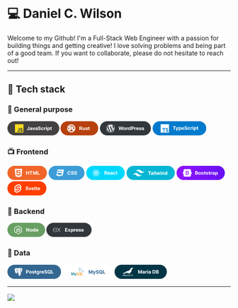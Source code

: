 # :computer: Daniel C. Wilson

Welcome to my Github! I'm a Full-Stack Web Engineer with a passion for building things and getting creative! I love solving problems and being part of a good team. If you want to collaborate, please do not hesitate to reach out!

<hr/>

## :microscope: Tech stack

### :wrench: General purpose
<div style="display: flex row wrap;">
  <img src="https://raw.githubusercontent.com/DanielCW7/DanielCW7/main/UI/JAVASCRIPT.png" alt="JAVASCRIPT" height="32" style="margin: '0px 4px'"/>
  <img src="https://raw.githubusercontent.com/DanielCW7/DanielCW7/main/UI/RUST.png" alt="RUST" height="32" style="margin: '0px 4px'"/>
  <img src="https://raw.githubusercontent.com/DanielCW7/DanielCW7/main/UI/WORDPRESS.png" alt="WORDPRESS" height="32" style="margin: '0px 4px'"/>
  <img src="https://raw.githubusercontent.com/DanielCW7/DanielCW7/main/UI/TS.png" alt="TYPESCRIPT" height="32" style="margin: '0px 4px'"/>

</div>

### :tv: Frontend
<div style="display: flex row wrap;">
  <img src="https://raw.githubusercontent.com/DanielCW7/DanielCW7/main/UI/HTML.png" alt="HTML" height="32" style="margin: '0px 4px'"/>
  <img src="https://raw.githubusercontent.com/DanielCW7/DanielCW7/main/UI/CSS.png" alt="CSS" height="32" style="margin: '0px 4px'"/>
  <img src="https://raw.githubusercontent.com/DanielCW7/DanielCW7/main/UI/REACT.png" alt="REACT" height="32" style="margin: '0px 4px'"/>
  <img src="https://raw.githubusercontent.com/DanielCW7/DanielCW7/main/UI/TAILWIND.png" alt="TAILWIND" height="32" style="margin: '0px 4px'"/>
  <img src="https://raw.githubusercontent.com/DanielCW7/DanielCW7/main/UI/BOOTSTRAP.png" alt="BOOTSTRAP" height="32" style="margin: '0px 4px'"/>
  <img src="https://raw.githubusercontent.com/DanielCW7/DanielCW7/main/UI/SVELTE.png" alt="SVELTE" height="32" style="margin: '0px 4px'"/>

</div>

### :satellite: Backend
<div style="display: flex row wrap;">
  <img src="https://raw.githubusercontent.com/DanielCW7/DanielCW7/main/UI/NODE.png" alt="NODE" height="32" style="margin: '0px 4px'"/>
  <img src="https://raw.githubusercontent.com/DanielCW7/DanielCW7/main/UI/EXPRESS.png" alt="EXPRESS" height="32" style="margin: '0px 4px'"/>
</div>

### :minidisc: Data
<div style="display: flex row wrap;">
  <img src="https://raw.githubusercontent.com/DanielCW7/DanielCW7/main/UI/POSTGRESQL.png" alt="POSTGRESQL" height="32" style="margin: '0px 4px'"/>
  <img src="https://raw.githubusercontent.com/DanielCW7/DanielCW7/main/UI/MYSQL.png" alt="MYSQL" height="32" style="margin: '0px 4px'"/>
  <img src="https://raw.githubusercontent.com/DanielCW7/DanielCW7/main/UI/MARIADB.png" alt="MARIADB" height="32" style="margin: '0px 4px'"/>
</div>
<hr/>

<a href="https://github.com/danielcw7/github-readme-stats">
  <img height=200 align="center" src="https://github-readme-stats.vercel.app/api?username=danielcw7&theme=dracula" />
</a>

